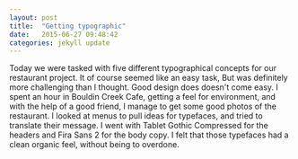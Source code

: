 ```yaml
---
layout: post
title:  "Getting typographic"
date:   2015-06-27 09:48:42
categories: jekyll update
---
```




Today we were tasked with five different typographical concepts for our restaurant project. It of course seemed like an easy task, But was definitely more challenging than I thought. Good design does doesn't come easy. I spent an hour in Bouldin Creek Cafe, getting a feel for environment, and with the help of a good friend, I manage to get some good photos of the restaurant. I looked at menus to pull ideas for typefaces, and tried to translate their message. I went with Tablet Gothic Compressed for the headers and Fira Sans 2 for the body copy. I felt that those typefaces had a clean organic feel, without being to overdone.


